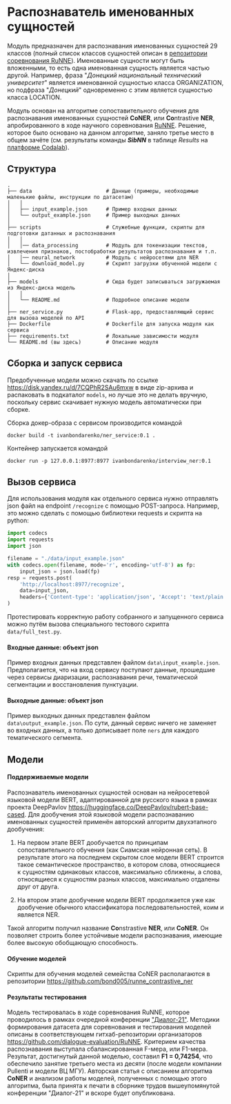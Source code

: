 # Распознаватель именованных сущностей

Модуль предназначен для распознавания именованных сущностей 29 классов (полный список классов сущностей описан в [репозитории соревнования RuNNE](https://github.com/dialogue-evaluation/RuNNE/blob/main/public_data/ners.txt)). Именованные сущности могут быть вложенными, то есть одна именованная сущность является частью другой. Например, фраза "_Донецкий национальный технический университет_" является именованной сущностью класса ORGANIZATION, но подфраза "_Донецкий_" одновременно с этим является сущностью класса LOCATION.

Модуль основан на алгоритме сопоставительного обучения для распознавания именованных сущностей **CoNER**, или **Co**ntrastive **NER**, апробированного в ходе научного соревнования [RuNNE](https://www.dialog-21.ru/evaluation/2022/runne/). Решение, которое было основано на данном алгоритме, заняло третье место в общем зачёте (см. результаты команды _**SibNN**_ в таблице _Results_ на [платформе Codalab](https://codalab.lisn.upsaclay.fr/competitions/1863#results)).

## Структура

    .
    ├── data                        # Данные (примеры, необходимые маленькие файлы, инструкции по датасетам)
    │   │
    │   ├── input_example.json      # Пример входных данных
    │   └── output_example.json     # Пример выходных данных
    │
    ├── scripts                     # Служебные функции, скрипты для подготовки датанных и распознавания
    │   │
    │   │── data_processing         # Модуль для токенизации текстов, извлечения признаков, постобработки результатов распознавания и т.п.
    │   │── neural_network          # Модуль с нейросетями для NER
    │   └── download_model.py       # Скрипт загрузки обученной модели с Яндекс-диска
    │
    ├── models                      # Сюда будет записываться загружаемая из Яндекс-диска модель
    │   │ 
    │   └── README.md               # Подробное описание модели
    │ 
    ├── ner_service.py              # Flask-app, предоставляющий сервис для вызова моделей по API
    ├── Dockerfile                  # Dockerfile для запуска модуля как сервиса
    ├── requirements.txt            # Локальные зависимости модуля
    └── README.md (вы здесь)        # Описание модуля

## Сборка и запуск сервиса

Предобученные модели можно скачать по ссылке https://disk.yandex.ru/d/7CQPhR2SAu6mxw в виде zip-архива и распаковать в подкаталог `models`, но лучше это не делать вручную, поскольку сервис скачивает нужную модель автоматически при сборке.

Сборка докер-образа с сервисом производится командой
```commandline
docker build -t ivanbondarenko/ner_service:0.1 .
```
Контейнер запускается командой
```commandline
docker run -p 127.0.0.1:8977:8977 ivanbondarenko/interview_ner:0.1
```

## Вызов сервиса

Для использования модуля как отдельного сервиса нужно отправлять
json файл на endpoint `/recognize` с помощью POST-запроса. Например, 
это можно сделать с помощью библиотеки requests и скрипта на python:

```python
import codecs
import requests
import json

filename = "./data/input_example.json"
with codecs.open(filename, mode='r', encoding='utf-8') as fp:
    input_json = json.load(fp)
resp = requests.post(
    'http://localhost:8977/recognize', 
    data=input_json,
    headers={'Content-type': 'application/json', 'Accept': 'text/plain'}
)
```

Протестировать корректную работу собранного и запущенного сервиса можно путём вызова специального тестового скрипта `data/full_test.py`.

#### Входные данные: объект json

Пример входных данных представлен файлом `data\input_example.json`. Предполагается, что на вход сервису поступают данные, прошедшие через сервисы диаризации, распознавания речи, тематической сегментации и восстановления пунктуации.

#### Выходные данные: объект json

Пример выходных данных представлен файлом `data\output_example.json`. По сути, данный сервис ничего не заменяет во входных данных, а только дописывает поле `ners` для каждого тематического сегмента.

## Модели

#### Поддерживаемые модели

Распознаватель именованных сущностей основан на нейросетевой языковой модели BERT, адаптированной для русского языка в рамках проекта DeepPavlov https://huggingface.co/DeepPavlov/rubert-base-cased. Для дообучения этой языковой модели распознаванию именованных сущностей применён авторский алгоритм двухэтапного дообучения:

1. На первом этапе BERT дообучается по принципам сопоставительного обучения (как Сиамская нейронная сеть). В результате этого на последнем скрытом слое модели BERT строится такое семантическое пространство, в котором слова, относящиеся к сущностям одинаковых классов, максимально сближены, а слова, относящиеся к сущностям разных классов, максимально отдалены друг от друга.

2. На втором этапе дообучение модели BERT продолжается уже как дообучение обычного классификатора последовательностей, коим и является NER.

Такой алгоритм получил название **Co**nstrastive **NER**, или **CoNER**. Он позволяет строить более устойчивые модели распознавания, имеющие более высокую обобщающую способность.

#### Обучение моделей

Скрипты для обучения моделей семейства CoNER располагаются в репозитории https://github.com/bond005/runne_contrastive_ner

#### Результаты тестирования


Модель тестировалась в ходе соревнования RuNNE, которое проводилось в рамках очередной конференции ["Диалог-21"](https://www.dialog-21.ru/). Методики формирования датасета для соревнования и тестирования моделей описаны в соответствующем гитхаб-репозитории организаторов https://github.com/dialogue-evaluation/RuNNE. Критерием качества распознавания выступала сбалансированная F-мера, или F1-мера. Результат, достигнутый данной моделью, составил **F1 = 0,74254**, что обеспечило занятие третьего места из десяти (после модели компании Pullenti и модели ВЦ МГУ). Авторская статья с описанием алгоритма **CoNER** и анализом работы моделей, полученных с помощью этого алгоритма, была принята к печати в сборнике трудов вышеупомянутой конференции "Диалог-21" и вскоре будет опубликована.